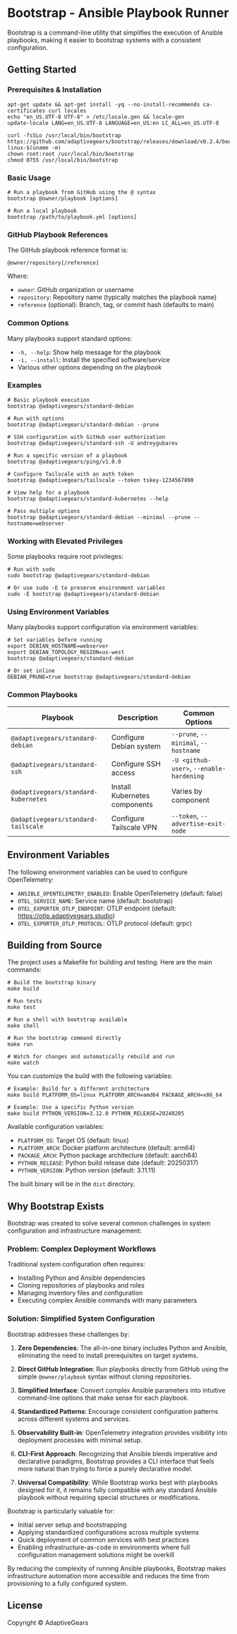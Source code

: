 # Bootstrap - Ansible Playbook Runner

Bootstrap is a command-line utility that simplifies the execution of Ansible playbooks, making it easier to bootstrap systems with a consistent configuration.

## Getting Started

### Prerequisites & Installation

```shell
apt-get update && apt-get install -yq --no-install-recommends ca-certificates curl locales
echo "en_US.UTF-8 UTF-8" > /etc/locale.gen && locale-gen
update-locale LANG=en_US.UTF-8 LANGUAGE=en_US:en LC_ALL=en_US.UTF-8
```

```shell
curl -fsSLo /usr/local/bin/bootstrap https://github.com/adaptivegears/bootstrap/releases/download/v0.2.4/bootstrap-linux-$(uname -m)
chown root:root /usr/local/bin/bootstrap
chmod 0755 /usr/local/bin/bootstrap
```

### Basic Usage

```shell
# Run a playbook from GitHub using the @ syntax
bootstrap @owner/playbook [options]

# Run a local playbook
bootstrap /path/to/playbook.yml [options]
```

### GitHub Playbook References

The GitHub playbook reference format is:

```
@owner/repository[/reference]
```

Where:
- `owner`: GitHub organization or username
- `repository`: Repository name (typically matches the playbook name)
- `reference` (optional): Branch, tag, or commit hash (defaults to main)

### Common Options

Many playbooks support standard options:

- `-h, --help`: Show help message for the playbook
- `-i, --install`: Install the specified software/service
- Various other options depending on the playbook

### Examples

```shell
# Basic playbook execution
bootstrap @adaptivegears/standard-debian

# Run with options
bootstrap @adaptivegears/standard-debian --prune

# SSH configuration with GitHub user authorization
bootstrap @adaptivegears/standard-ssh -U andreygubarev

# Run a specific version of a playbook
bootstrap @adaptivegears/ping/v1.0.0

# Configure Tailscale with an auth token
bootstrap @adaptivegears/tailscale --token tskey-1234567890

# View help for a playbook
bootstrap @adaptivegears/standard-kubernetes --help

# Pass multiple options
bootstrap @adaptivegears/standard-debian --minimal --prune --hostname=webserver
```

### Working with Elevated Privileges

Some playbooks require root privileges:

```shell
# Run with sudo
sudo bootstrap @adaptivegears/standard-debian

# Or use sudo -E to preserve environment variables
sudo -E bootstrap @adaptivegears/standard-debian
```

### Using Environment Variables

Many playbooks support configuration via environment variables:

```shell
# Set variables before running
export DEBIAN_HOSTNAME=webserver
export DEBIAN_TOPOLOGY_REGION=us-west
bootstrap @adaptivegears/standard-debian

# Or set inline
DEBIAN_PRUNE=true bootstrap @adaptivegears/standard-debian
```

### Common Playbooks

| Playbook | Description | Common Options |
|----------|-------------|----------------|
| `@adaptivegears/standard-debian` | Configure Debian system | `--prune`, `--minimal`, `--hostname` |
| `@adaptivegears/standard-ssh` | Configure SSH access | `-U <github-user>`, `--enable-hardening` |
| `@adaptivegears/standard-kubernetes` | Install Kubernetes components | Varies by component |
| `@adaptivegears/standard-tailscale` | Configure Tailscale VPN | `--token`, `--advertise-exit-node` |

## Environment Variables

The following environment variables can be used to configure OpenTelemetry:

- `ANSIBLE_OPENTELEMETRY_ENABLED`: Enable OpenTelemetry (default: false)
- `OTEL_SERVICE_NAME`: Service name (default: bootstrap)
- `OTEL_EXPORTER_OTLP_ENDPOINT`: OTLP endpoint (default: https://otlp.adaptivegears.studio)
- `OTEL_EXPORTER_OTLP_PROTOCOL`: OTLP protocol (default: grpc)

## Building from Source

The project uses a Makefile for building and testing. Here are the main commands:

```shell
# Build the bootstrap binary
make build

# Run tests
make test

# Run a shell with bootstrap available
make shell

# Run the bootstrap command directly
make run

# Watch for changes and automatically rebuild and run
make watch
```

You can customize the build with the following variables:

```shell
# Example: Build for a different architecture
make build PLATFORM_OS=linux PLATFORM_ARCH=amd64 PACKAGE_ARCH=x86_64

# Example: Use a specific Python version
make build PYTHON_VERSION=3.12.0 PYTHON_RELEASE=20240205
```

Available configuration variables:
- `PLATFORM_OS`: Target OS (default: linux)
- `PLATFORM_ARCH`: Docker platform architecture (default: arm64)
- `PACKAGE_ARCH`: Python package architecture (default: aarch64)
- `PYTHON_RELEASE`: Python build release date (default: 20250317)
- `PYTHON_VERSION`: Python version (default: 3.11.11)

The built binary will be in the `dist` directory.

## Why Bootstrap Exists

Bootstrap was created to solve several common challenges in system configuration and infrastructure management:

### Problem: Complex Deployment Workflows

Traditional system configuration often requires:
- Installing Python and Ansible dependencies
- Cloning repositories of playbooks and roles
- Managing inventory files and configuration
- Executing complex Ansible commands with many parameters

### Solution: Simplified System Configuration

Bootstrap addresses these challenges by:

1. **Zero Dependencies**: The all-in-one binary includes Python and Ansible, eliminating the need to install prerequisites on target systems.

2. **Direct GitHub Integration**: Run playbooks directly from GitHub using the simple `@owner/playbook` syntax without cloning repositories.

3. **Simplified Interface**: Convert complex Ansible parameters into intuitive command-line options that make sense for each playbook.

4. **Standardized Patterns**: Encourage consistent configuration patterns across different systems and services.

5. **Observability Built-in**: OpenTelemetry integration provides visibility into deployment processes with minimal setup.

6. **CLI-First Approach**: Recognizing that Ansible blends imperative and declarative paradigms, Bootstrap provides a CLI interface that feels more natural than trying to force a purely declarative model.

7. **Universal Compatibility**: While Bootstrap works best with playbooks designed for it, it remains fully compatible with any standard Ansible playbook without requiring special structures or modifications.

Bootstrap is particularly valuable for:
- Initial server setup and bootstrapping
- Applying standardized configurations across multiple systems
- Quick deployment of common services with best practices
- Enabling infrastructure-as-code in environments where full configuration management solutions might be overkill

By reducing the complexity of running Ansible playbooks, Bootstrap makes infrastructure automation more accessible and reduces the time from provisioning to a fully configured system.

## License

Copyright © AdaptiveGears
